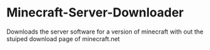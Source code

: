 # Minecraft-Server-Downloader
Downloads the server software for a version of minecraft with out the stuiped download page of minecraft.net
